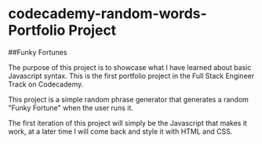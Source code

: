# codecademy-random-words-Portfolio Project

##Funky Fortunes

The purpose of this project is to showcase what I have learned about basic Javascript syntax.
This is the first portfolio project in the Full Stack Engineer Track on Codecademy. 

This project is a simple random phrase generator that generates a random "Funky Fortune" when the user runs it.

The first iteration of this project will simply be the Javascript that makes it work, at a later time I will come back and style it with HTML and CSS.